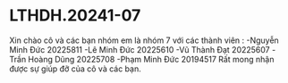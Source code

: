 # LTHDH.20241-07
Xin chào cô và các bạn nhóm em là nhóm 7 với các thành viên :
-Nguyễn Minh Đức 20225811 
-Lê Minh Đức 20225610
-Vũ Thành Đạt 20225607
-Trần Hoàng Dũng 20225708
-Phạm Minh Đức 20194517
Rất mong nhận được sự giúp đỡ của cô và các bạn.
